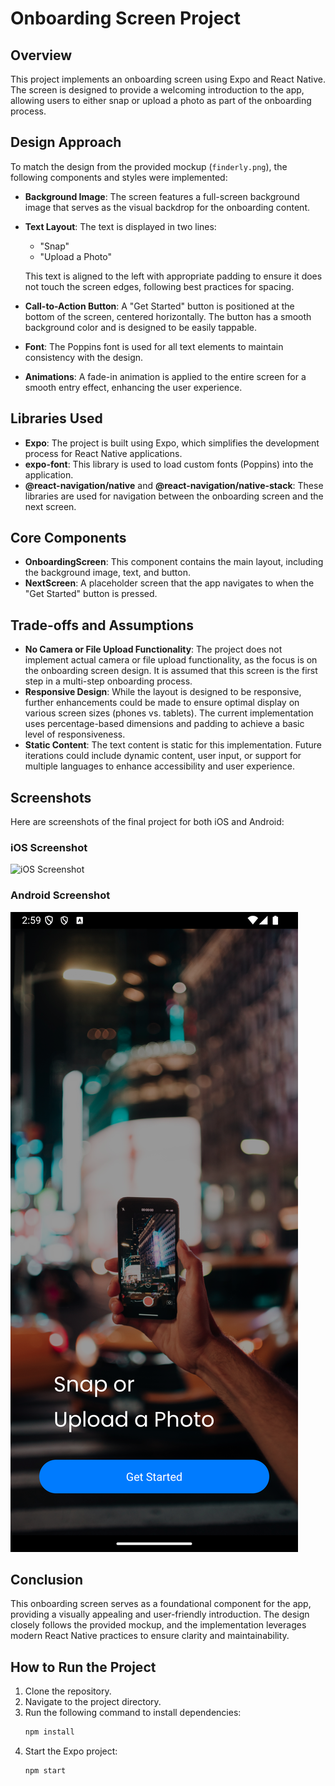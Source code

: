 # Onboarding Screen Project

## Overview
This project implements an onboarding screen using Expo and React Native. The screen is designed to provide a welcoming introduction to the app, allowing users to either snap or upload a photo as part of the onboarding process.

## Design Approach
To match the design from the provided mockup (`finderly.png`), the following components and styles were implemented:

- **Background Image**: The screen features a full-screen background image that serves as the visual backdrop for the onboarding content.
- **Text Layout**: The text is displayed in two lines:
  - "Snap"
  - "Upload a Photo"
  
  This text is aligned to the left with appropriate padding to ensure it does not touch the screen edges, following best practices for spacing.

- **Call-to-Action Button**: A "Get Started" button is positioned at the bottom of the screen, centered horizontally. The button has a smooth background color and is designed to be easily tappable.

- **Font**: The Poppins font is used for all text elements to maintain consistency with the design.

- **Animations**: A fade-in animation is applied to the entire screen for a smooth entry effect, enhancing the user experience.

## Libraries Used
- **Expo**: The project is built using Expo, which simplifies the development process for React Native applications.
- **expo-font**: This library is used to load custom fonts (Poppins) into the application.
- **@react-navigation/native** and **@react-navigation/native-stack**: These libraries are used for navigation between the onboarding screen and the next screen.

## Core Components
- **OnboardingScreen**: This component contains the main layout, including the background image, text, and button.
- **NextScreen**: A placeholder screen that the app navigates to when the "Get Started" button is pressed.

## Trade-offs and Assumptions
- **No Camera or File Upload Functionality**: The project does not implement actual camera or file upload functionality, as the focus is on the onboarding screen design. It is assumed that this screen is the first step in a multi-step onboarding process.
- **Responsive Design**: While the layout is designed to be responsive, further enhancements could be made to ensure optimal display on various screen sizes (phones vs. tablets). The current implementation uses percentage-based dimensions and padding to achieve a basic level of responsiveness.
- **Static Content**: The text content is static for this implementation. Future iterations could include dynamic content, user input, or support for multiple languages to enhance accessibility and user experience.

## Screenshots
Here are screenshots of the final project for both iOS and Android:

### iOS Screenshot
![iOS Screenshot](assets/Simulator_iPhone_16_Pro_Max.png)

### Android Screenshot
![Android Screenshot](/assets/Screenshot_1742065150.png)

## Conclusion
This onboarding screen serves as a foundational component for the app, providing a visually appealing and user-friendly introduction. The design closely follows the provided mockup, and the implementation leverages modern React Native practices to ensure clarity and maintainability.

## How to Run the Project
1. Clone the repository.
2. Navigate to the project directory.
3. Run the following command to install dependencies:
   ```bash
   npm install
   ```
4. Start the Expo project:
   ```bash
   npm start
   ```


